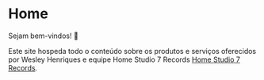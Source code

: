# Home

Sejam bem-vindos! :rocket:

Este site hospeda todo o conteúdo sobre os produtos e serviços oferecidos por Wesley Henriques e equipe Home Studio 7 Records [Home Studio 7 Records](mailto:homestudio7rec@gmail.com).